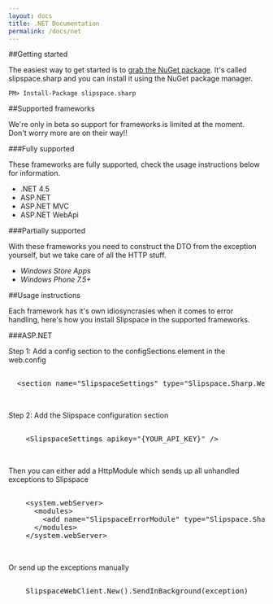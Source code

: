 ```yaml
---
layout: docs
title: .NET Documentation
permalink: /docs/net
---
```


##Getting started

The easiest way to get started is to [grab the NuGet package](https://www.nuget.org/packages/slipspace.sharp/). It's called slipspace.sharp and you can install it using the NuGet package manager.

    PM> Install-Package slipspace.sharp

##Supported frameworks

We're only in beta so support for frameworks is limited at the moment. Don't worry more are on their way!!

###Fully supported

These frameworks are fully supported, check the usage instructions below for information.

* .NET 4.5
* ASP.NET
* ASP.NET MVC
* ASP.NET WebApi

###Partially supported 

With these frameworks you need to construct the DTO from the exception yourself, but we take care of all the HTTP stuff.

* _Windows Store Apps_
* _Windows Phone 7.5+_
 
##Usage instructions

Each framework has it's own idiosyncrasies when it comes to error handling, here's how you install Slipspace in the supported frameworks.

###ASP.NET

Step 1: Add a config section to the configSections element in the web.config

<pre class="prettyprint">

  &lt;section name="SlipspaceSettings" type="Slipspace.Sharp.Web.SlipspaceSettings, Slipspace.Sharp.Web" /&gt;


</pre>
    
Step 2: Add the Slipspace configuration section

<pre class="prettyprint">

    &lt;SlipspaceSettings apikey="{YOUR_API_KEY}" /&gt;
 

</pre>
   
Then you can either add a HttpModule which sends up all unhandled exceptions to Slipspace

<pre class="prettyprint">

    &lt;system.webServer&gt;
      &lt;modules&gt;
        &lt;add name="SlipspaceErrorModule" type="Slipspace.Sharp.Web.SlipspaceHttpModule" /&gt;
      &lt;/modules&gt;
    &lt;/system.webServer&gt;
  

</pre>
   
Or send up the exceptions manually

<pre class="prettyprint">

    SlipspaceWebClient.New().SendInBackground(exception)
	  

</pre>